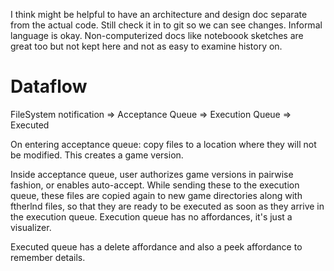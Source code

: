 I think might be helpful to have an architecture and design doc separate from the actual code. Still check it in to git so we can see changes. Informal language is okay. Non-computerized docs like noteboook sketches are great too but not kept here and not as easy to examine history on.

# Dataflow

FileSystem notification => Acceptance Queue => Execution Queue => Executed

On entering acceptance queue: copy files to a location where they will not be modified. This creates a game version.

Inside acceptance queue, user authorizes game versions in pairwise fashion, or enables auto-accept. While sending these to the execution queue, these files are copied again to new game directories along with ftherlnd files, so that they are ready to be executed as soon as they arrive in the execution queue. Execution queue has no affordances, it's just a visualizer.

Executed queue has a delete affordance and also a peek affordance to remember details.